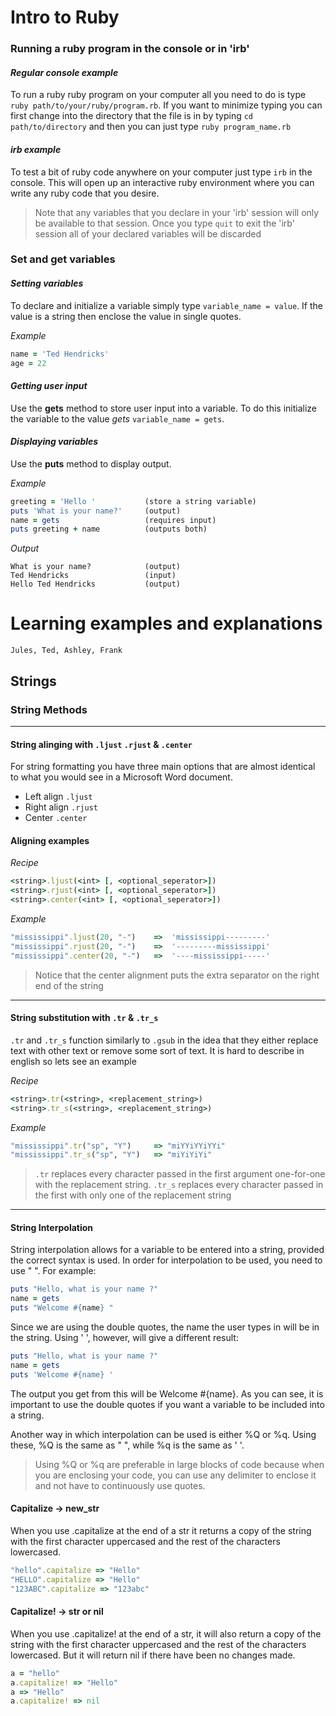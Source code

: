 # Intro to Ruby

### Running a ruby program in the console or in 'irb'

#### *Regular console example*

To run a ruby ruby program on your computer all you need to do is type ``ruby path/to/your/ruby/program.rb``. If you want to minimize typing you can first change into the directory that the file is in by typing ``cd path/to/directory`` and then you can just type ``ruby program_name.rb``

#### *irb example*

To test a bit of ruby code anywhere on your computer just type ``irb`` in the console. This will open up an interactive ruby environment where you can write any ruby code that you desire.

> Note that any variables that you declare in your 'irb' session will only be available to that session. Once you type ``quit`` to exit the 'irb' session all of your declared variables will be discarded

### Set and get variables

#### *Setting variables*

To declare and initialize a variable simply type ``variable_name = value``. If the value is a string then enclose the value in single quotes.

*Example*
```ruby
name = 'Ted Hendricks'
age = 22
```

#### *Getting user input*

Use the **gets** method to store user input into a variable. To do this initialize the variable to the value *gets* ``variable_name = gets``.

#### *Displaying variables*

Use the **puts** method to display output.

*Example*
```ruby
greeting = 'Hello '           (store a string variable)
puts 'What is your name?'     (output)
name = gets                   (requires input)
puts greeting + name          (outputs both)
```
*Output*
```
What is your name?            (output)
Ted Hendricks                 (input)
Hello Ted Hendricks           (output)
```

# Learning examples and explanations
``Jules, Ted, Ashley, Frank``

## Strings
### String Methods

---

#### String alinging with ``.ljust`` ``.rjust`` & ``.center``

For string formatting you have three main options that are almost identical to what you would see in a Microsoft Word document.

- Left align ``.ljust``
- Right align ``.rjust``
- Center ``.center``

#### Aligning examples
*Recipe*

```ruby
<string>.ljust(<int> [, <optional_seperator>])
<string>.rjust(<int> [, <optional_seperator>])
<string>.center(<int> [, <optional_seperator>])
```

*Example*

```ruby
"mississippi".ljust(20, "-")	=>	'mississippi---------'
"mississippi".rjust(20, "-")	=>	'---------mississippi'
"mississippi".center(20, "-")	=>	'----mississippi-----'
```

> Notice that the center alignment puts the extra separator on the right end of the string

---

#### String substitution with ``.tr`` & ``.tr_s``

``.tr`` and ``.tr_s`` function similarly to ``.gsub`` in the idea that they either replace text with other text or remove some sort of text. It is hard to describe in english so lets see an example

*Recipe*

```ruby
<string>.tr(<string>, <replacement_string>)
<string>.tr_s(<string>, <replacement_string>)
```

*Example*

```ruby
"mississippi".tr("sp", "Y") 	=> "miYYiYYiYYi"
"mississippi".tr_s("sp", "Y") 	=> "miYiYiYi"
```

> ``.tr`` replaces every character passed in the first argument one-for-one with the replacement string.
> ``.tr_s`` replaces every character passed in the first with only one of the replacement string

---

#### String Interpolation

String interpolation allows for a variable to be entered into a string, provided the correct syntax is used. In order for interpolation to be used, you need to use " ". For example:
    
   ```ruby
puts "Hello, what is your name ?"
name = gets
puts "Welcome #{name} "
```
Since we are using the double quotes, the name the user types in will be in the string. Using ' ', however, will give a different result:

```ruby
puts "Hello, what is your name ?"
name = gets
puts 'Welcome #{name} '
```
 The output you get from this will be Welcome #{name}. As you can see, it is important to use the double quotes if you want a  variable to be included into a string.        

Another way in which interpolation can be used is either %Q or %q. Using these, %Q is the same as " ", while %q is the same as ' '. 

> Using %Q or %q are preferable in large blocks of code because when you are enclosing your code, you
> can use any delimiter to enclose it and not have to continuously use quotes.


#### Capitalize -> new_str

When you use .capitalize at the end of a str it returns a copy of the string with the first character uppercased and the rest of the characters lowercased. 

```ruby
"hello".capitalize => "Hello"
"HELLO".capitalize => "Hello"
"123ABC".capitalize => "123abc"
```

#### Capitalize! -> str or nil

When you use .capitalize! at the end of a str, it will also return a copy of the string with the first character uppercased and the rest of the characters lowercased. But it will return nil if there have been no changes made.

```ruby
a = "hello"
a.capitalize! => "Hello"
a => "Hello"
a.capitalize! => nil
```
